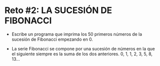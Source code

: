 # Reto #2: LA SUCESIÓN DE FIBONACCI

 * Escribe un programa que imprima los 50 primeros números de la sucesión de Fibonacci empezando en 0.
 - La serie Fibonacci se compone por una sucesión de números en
   la que el siguiente siempre es la suma de los dos anteriores.
   0, 1, 1, 2, 3, 5, 8, 13...
 
